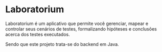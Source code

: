 # Laboratorium 

Laboratorium é um aplicativo que permite você gerenciar, mapear e controlar seus cenários de testes, formalizando hipóteses e conclusões acerca dos testes executados.

Sendo que este projeto trata-se do backend em Java.
